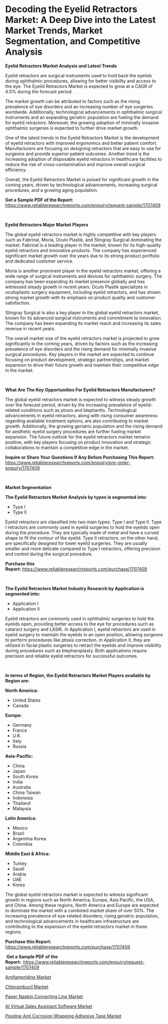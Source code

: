 <p><h1>Decoding the Eyelid Retractors Market: A Deep Dive into the Latest Market Trends, Market Segmentation, and Competitive Analysis</h1></p><p><strong>Eyelid Retractors Market Analysis and Latest Trends</strong></p>
<p><p>Eyelid retractors are surgical instruments used to hold back the eyelids during ophthalmic procedures, allowing for better visibility and access to the eye. The Eyelid Retractors Market is expected to grow at a CAGR of 4.5% during the forecast period. </p><p>The market growth can be attributed to factors such as the rising prevalence of eye disorders and an increasing number of eye surgeries worldwide. Additionally, technological advancements in ophthalmic surgical instruments and an expanding geriatric population are fueling the demand for eyelid retractors. Moreover, the growing adoption of minimally invasive ophthalmic surgeries is expected to further drive market growth.</p><p>One of the latest trends in the Eyelid Retractors Market is the development of eyelid retractors with improved ergonomics and better patient comfort. Manufacturers are focusing on designing retractors that are easy to use for surgeons and provide superior patient outcomes. Another trend is the increasing adoption of disposable eyelid retractors in healthcare facilities to reduce the risk of cross-contamination and improve overall surgical efficiency.</p><p>Overall, the Eyelid Retractors Market is poised for significant growth in the coming years, driven by technological advancements, increasing surgical procedures, and a growing aging population.</p></p>
<p><strong>Get a Sample PDF of the Report:&nbsp;</strong> <a href="https://www.reliableresearchreports.com/enquiry/request-sample/1707409">https://www.reliableresearchreports.com/enquiry/request-sample/1707409</a></p>
<p>&nbsp;</p>
<p><strong>Eyelid Retractors Major Market Players</strong></p>
<p><p>The global eyelid retractors market is highly competitive with key players such as Fabrinal, Moria, Oculo Plastik, and Stingray Surgical dominating the market. Fabrinal is a leading player in the market, known for its high-quality eyelid retractors and innovative products. The company has experienced significant market growth over the years due to its strong product portfolio and dedicated customer service. </p><p>Moria is another prominent player in the eyelid retractors market, offering a wide range of surgical instruments and devices for ophthalmic surgery. The company has been expanding its market presence globally and has witnessed steady growth in recent years. Oculo Plastik specializes in oculoplastic surgery equipment, including eyelid retractors, and has shown strong market growth with its emphasis on product quality and customer satisfaction.</p><p>Stingray Surgical is also a key player in the global eyelid retractors market, known for its advanced surgical instruments and commitment to innovation. The company has been expanding its market reach and increasing its sales revenue in recent years.</p><p>The overall market size of the eyelid retractors market is projected to grow significantly in the coming years, driven by factors such as the increasing prevalence of eye disorders and the rising demand for minimally invasive surgical procedures. Key players in the market are expected to continue focusing on product development, strategic partnerships, and market expansion to drive their future growth and maintain their competitive edge in the market.</p></p>
<p>&nbsp;</p>
<p><strong>What Are The Key Opportunities For Eyelid Retractors Manufacturers?</strong></p>
<p><p>The global eyelid retractors market is expected to witness steady growth over the forecast period, driven by the increasing prevalence of eyelid-related conditions such as ptosis and blepharitis. Technological advancements in eyelid retractors, along with rising consumer awareness regarding available treatment options, are also contributing to market growth. Additionally, the growing geriatric population and the rising demand for aesthetic eyelid surgery procedures are further fueling market expansion. The future outlook for the eyelid retractors market remains positive, with key players focusing on product innovation and strategic collaborations to maintain a competitive edge in the market.</p></p>
<p><strong>Inquire or Share Your Questions If Any Before Purchasing This Report:</strong> <a href="https://www.reliableresearchreports.com/enquiry/pre-order-enquiry/1707409">https://www.reliableresearchreports.com/enquiry/pre-order-enquiry/1707409</a></p>
<p>&nbsp;</p>
<p><strong>Market Segmentation</strong></p>
<p><strong>The Eyelid Retractors Market Analysis by types is segmented into:</strong></p>
<p><ul><li>Type I</li><li>Type II</li></ul></p>
<p><p>Eyelid retractors are classified into two main types: Type I and Type II. Type I retractors are commonly used in eyelid surgeries to hold the eyelids open during the procedure. They are typically made of metal and have a curved shape to fit the contour of the eyelid. Type II retractors, on the other hand, are specifically designed for lower eyelid surgeries. They are usually smaller and more delicate compared to Type I retractors, offering precision and control during the surgical procedure.</p></p>
<p><strong>Purchase this Report:&nbsp;</strong><a href="https://www.reliableresearchreports.com/purchase/1707409">https://www.reliableresearchreports.com/purchase/1707409</a></p>
<p>&nbsp;</p>
<p><strong>The Eyelid Retractors Market Industry Research by Application is segmented into:</strong></p>
<p><ul><li>Application I</li><li>Application II</li></ul></p>
<p><p>Eyelid retractors are commonly used in ophthalmic surgeries to hold the eyelids open, providing better access to the eye for procedures such as cataract surgery and LASIK. In Application I, eyelid retractors are used in eyelid surgery to maintain the eyelids in an open position, allowing surgeons to perform procedures like ptosis correction. In Application II, they are utilized in facial plastic surgeries to retract the eyelids and improve visibility during procedures such as blepharoplasty. Both applications require precision and reliable eyelid retractors for successful outcomes.</p></p>
<p>&nbsp;</p>
<p><strong>In terms of Region, the Eyelid Retractors Market Players available by Region are:</strong></p>
<p>
    <p> <strong> North America: </strong>
        <ul>
            <li>United States</li>
            <li>Canada</li>
        </ul>
        </p> 
    <p> <strong> Europe: </strong>
        <ul>
            <li>Germany</li>
            <li>France</li>
            <li>U.K.</li>
            <li>Italy</li>
            <li>Russia</li>
        </ul>
        </p> 
    <p> <strong> Asia-Pacific: </strong>
        <ul>
            <li>China</li>
            <li>Japan</li>
            <li>South Korea</li>
            <li>India</li>
            <li>Australia</li>
            <li>China Taiwan</li>
            <li>Indonesia</li>
            <li>Thailand</li>
            <li>Malaysia</li>
        </ul>
        </p> 
    <p> <strong> Latin America: </strong>
        <ul>
            <li>Mexico</li>
            <li>Brazil</li>
            <li>Argentina Korea</li>
            <li>Colombia</li>
        </ul>
        </p> 
    <p> <strong> Middle East & Africa: </strong>
        <ul>
            <li>Turkey</li>
            <li>Saudi</li>
            <li>Arabia</li>
            <li>UAE</li>
            <li>Korea</li>
        </ul>
    </p>
    </p>
<p><p>The global eyelid retractors market is expected to witness significant growth in regions such as North America, Europe, Asia Pacific, the USA, and China. Among these regions, North America and Europe are expected to dominate the market with a combined market share of over 50%. The increasing prevalence of eye-related disorders, rising geriatric population, and technological advancements in healthcare infrastructure are contributing to the expansion of the eyelid retractors market in these regions.</p></p>
<p><strong>Purchase this Report: </strong><a href="https://www.reliableresearchreports.com/purchase/1707409">https://www.reliableresearchreports.com/purchase/1707409</a></p>
<p>&nbsp;<strong>Get a Sample PDF of the Report:&nbsp;&nbsp;</strong><a href="https://www.reliableresearchreports.com/enquiry/request-sample/1707409">https://www.reliableresearchreports.com/enquiry/request-sample/1707409</a></p>
<p><strong></strong></p>
<p><p><a href="https://medium.com/@itzelheller546/amifampridine-market-size-market-outlook-and-market-forecast-2024-to-2031-5bfdea389be8">Amifampridine Market</a></p><p><a href="https://medium.com/@tammyjones1939/chlorambucil-market-trends-forecast-and-competitive-analysis-to-2031-ea864989c691">Chlorambucil Market</a></p><p><a href="https://github.com/PeterParrish5/Market-Research-Report-List-3/blob/main/paper-napkin-converting-line-market.md">Paper Napkin Converting Line Market</a></p><p><a href="https://issuu.com/reportprime-2/docs/ai-virtual-sales-assistant-software-market-size-20">AI Virtual Sales Assistant Software Market</a></p><p><a href="https://issuu.com/reportprime-2/docs/pipeline-anti-corrosion-wrapping-adhesive-tape-mar">Pipeline Anti Corrosion Wrapping Adhesive Tape Market</a></p></p>